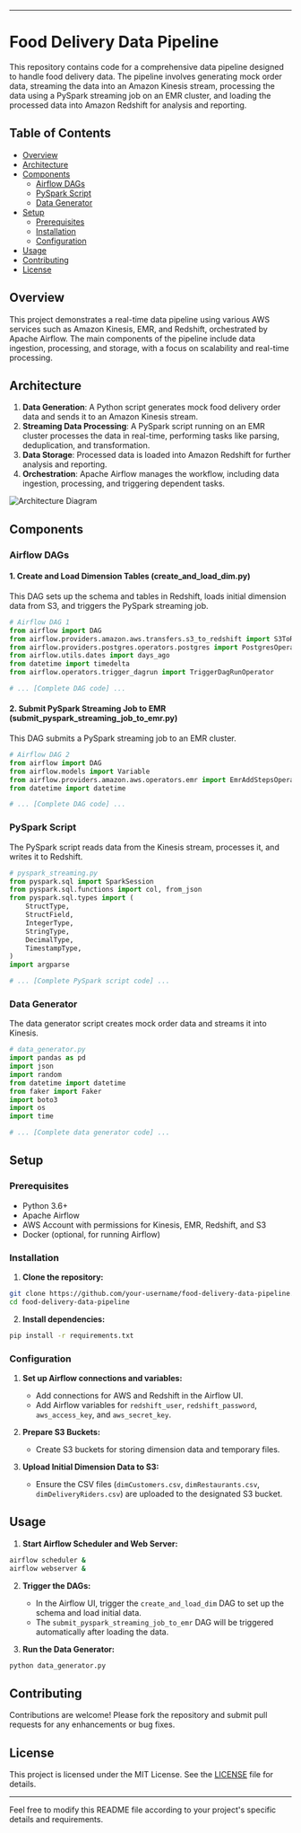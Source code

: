 
---

# Food Delivery Data Pipeline

This repository contains code for a comprehensive data pipeline designed to handle food delivery data. The pipeline involves generating mock order data, streaming the data into an Amazon Kinesis stream, processing the data using a PySpark streaming job on an EMR cluster, and loading the processed data into Amazon Redshift for analysis and reporting.

## Table of Contents

- [Overview](#overview)
- [Architecture](#architecture)
- [Components](#components)
  - [Airflow DAGs](#airflow-dags)
  - [PySpark Script](#pyspark-script)
  - [Data Generator](#data-generator)
- [Setup](#setup)
  - [Prerequisites](#prerequisites)
  - [Installation](#installation)
  - [Configuration](#configuration)
- [Usage](#usage)
- [Contributing](#contributing)
- [License](#license)

## Overview

This project demonstrates a real-time data pipeline using various AWS services such as Amazon Kinesis, EMR, and Redshift, orchestrated by Apache Airflow. The main components of the pipeline include data ingestion, processing, and storage, with a focus on scalability and real-time processing.

## Architecture

1. **Data Generation**: A Python script generates mock food delivery order data and sends it to an Amazon Kinesis stream.
2. **Streaming Data Processing**: A PySpark script running on an EMR cluster processes the data in real-time, performing tasks like parsing, deduplication, and transformation.
3. **Data Storage**: Processed data is loaded into Amazon Redshift for further analysis and reporting.
4. **Orchestration**: Apache Airflow manages the workflow, including data ingestion, processing, and triggering dependent tasks.

![Architecture Diagram](path/to/your/architecture_diagram.png)

## Components

### Airflow DAGs

#### 1. Create and Load Dimension Tables (create_and_load_dim.py)

This DAG sets up the schema and tables in Redshift, loads initial dimension data from S3, and triggers the PySpark streaming job.

```python
# Airflow DAG 1
from airflow import DAG
from airflow.providers.amazon.aws.transfers.s3_to_redshift import S3ToRedshiftOperator
from airflow.providers.postgres.operators.postgres import PostgresOperator
from airflow.utils.dates import days_ago
from datetime import timedelta
from airflow.operators.trigger_dagrun import TriggerDagRunOperator

# ... [Complete DAG code] ...
```

#### 2. Submit PySpark Streaming Job to EMR (submit_pyspark_streaming_job_to_emr.py)

This DAG submits a PySpark streaming job to an EMR cluster.

```python
# Airflow DAG 2
from airflow import DAG
from airflow.models import Variable
from airflow.providers.amazon.aws.operators.emr import EmrAddStepsOperator
from datetime import datetime

# ... [Complete DAG code] ...
```

### PySpark Script

The PySpark script reads data from the Kinesis stream, processes it, and writes it to Redshift.

```python
# pyspark_streaming.py
from pyspark.sql import SparkSession
from pyspark.sql.functions import col, from_json
from pyspark.sql.types import (
    StructType,
    StructField,
    IntegerType,
    StringType,
    DecimalType,
    TimestampType,
)
import argparse

# ... [Complete PySpark script code] ...
```

### Data Generator

The data generator script creates mock order data and streams it into Kinesis.

```python
# data_generator.py
import pandas as pd
import json
import random
from datetime import datetime
from faker import Faker
import boto3
import os
import time

# ... [Complete data generator code] ...
```

## Setup
### Prerequisites

- Python 3.6+
- Apache Airflow
- AWS Account with permissions for Kinesis, EMR, Redshift, and S3
- Docker (optional, for running Airflow)

### Installation

1. **Clone the repository:**

```bash
git clone https://github.com/your-username/food-delivery-data-pipeline.git
cd food-delivery-data-pipeline
```

2. **Install dependencies:**

```bash
pip install -r requirements.txt
```

### Configuration

1. **Set up Airflow connections and variables:**

   - Add connections for AWS and Redshift in the Airflow UI.
   - Add Airflow variables for `redshift_user`, `redshift_password`, `aws_access_key`, and `aws_secret_key`.

2. **Prepare S3 Buckets:**

   - Create S3 buckets for storing dimension data and temporary files.

3. **Upload Initial Dimension Data to S3:**

   - Ensure the CSV files (`dimCustomers.csv`, `dimRestaurants.csv`, `dimDeliveryRiders.csv`) are uploaded to the designated S3 bucket.

## Usage

1. **Start Airflow Scheduler and Web Server:**

```bash
airflow scheduler &
airflow webserver &
```

2. **Trigger the DAGs:**

   - In the Airflow UI, trigger the `create_and_load_dim` DAG to set up the schema and load initial data.
   - The `submit_pyspark_streaming_job_to_emr` DAG will be triggered automatically after loading the data.

3. **Run the Data Generator:**

```bash
python data_generator.py
```

## Contributing

Contributions are welcome! Please fork the repository and submit pull requests for any enhancements or bug fixes.

## License

This project is licensed under the MIT License. See the [LICENSE](LICENSE) file for details.

---

Feel free to modify this README file according to your project's specific details and requirements.
